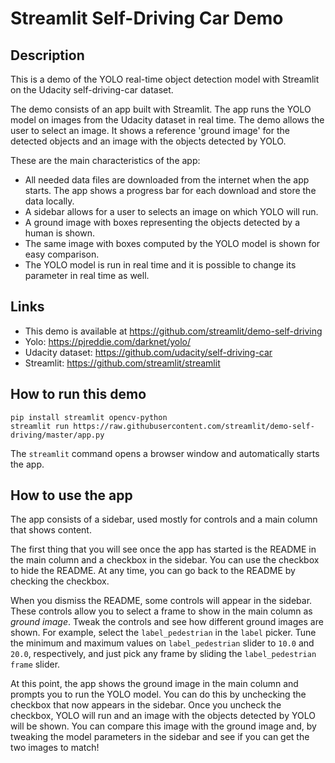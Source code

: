 # Streamlit Self-Driving Car Demo

## Description
This is a demo of the YOLO real-time object detection model with Streamlit on the Udacity self-driving-car dataset.

The demo consists of an app built with Streamlit. The app runs the YOLO model
on images from the Udacity dataset in real time. The demo allows the user to select an image. It shows
a reference 'ground image' for the detected objects and an image with the objects detected by YOLO.

These are the main characteristics of the app:
- All needed data files are downloaded from the internet when the app starts. The app shows
a progress bar for each download and store the data locally.
- A sidebar allows for a user to selects an image on which YOLO will run.
- A ground image with boxes representing the objects detected by a human is shown.
- The same image with boxes computed by the YOLO model is shown for easy comparison.
- The YOLO model is run in real time and it is possible to change its parameter in real time
as well.

## Links
- This demo is available at https://github.com/streamlit/demo-self-driving
- Yolo: https://pjreddie.com/darknet/yolo/
- Udacity dataset: https://github.com/udacity/self-driving-car
- Streamlit: https://github.com/streamlit/streamlit

## How to run this demo
```
pip install streamlit opencv-python
streamlit run https://raw.githubusercontent.com/streamlit/demo-self-driving/master/app.py
```

The `streamlit` command opens a browser window and automatically starts the app.

## How to use the app
The app consists of a sidebar, used mostly for controls and a main column that shows content.

The first thing that you will see once the app has started is the README in the main column and a checkbox in the
sidebar. You can use the checkbox to hide the README. At any time, you can go back to the README by checking the 
checkbox. 

When you dismiss the README, some controls will appear in the sidebar. These controls allow you to select a frame
to show in the main column as _ground image_. Tweak the controls and see how different ground images
are shown. For example, select the `label_pedestrian` in the `label` picker. Tune the minimum and
maximum values on `label_pedestrian` slider to `10.0` and `20.0`, respectively, and just pick any frame by sliding the
`label_pedestrian frame` slider.

At this point, the app shows the ground image in the main column and prompts you to run the YOLO model. 
You can do this by unchecking the checkbox that now appears in the sidebar. Once you uncheck the checkbox, 
YOLO will run and an image with the objects detected by YOLO will be shown. You can compare this image with 
the ground image and, by tweaking the model parameters in the sidebar and see if you can get the two images to match!
